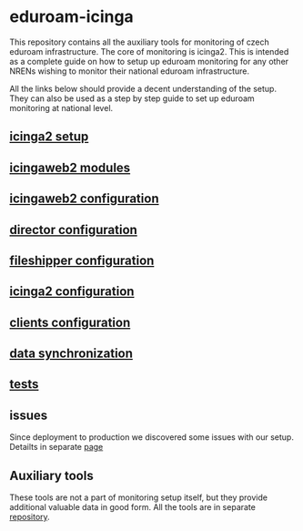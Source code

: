 # eduroam-icinga
This repository contains all the auxiliary tools for monitoring of czech eduroam infrastructure.
The core of monitoring is icinga2. This is intended as a complete guide on how to setup up eduroam monitoring for any other NRENs wishing to 
monitor their national eduroam infrastructure.

All the links below should provide a decent understanding of the setup.
They can also be used as a step by step guide to set up eduroam monitoring at national level.

## [icinga2 setup](https://github.com/CESNET/eduroam-icinga/blob/master/doc/icinga2_setup.md)

## [icingaweb2 modules](https://github.com/CESNET/eduroam-icinga/blob/master/doc/icingaweb2_modules.md)

## [icingaweb2 configuration](https://github.com/CESNET/eduroam-icinga/blob/master/doc/icingaweb2_config.md)

## [director configuration](https://github.com/CESNET/eduroam-icinga/blob/master/doc/director_config.md)

## [fileshipper configuration](https://github.com/CESNET/eduroam-icinga/blob/master/doc/fileshipper_config.md)

## [icinga2 configuration](https://github.com/CESNET/eduroam-icinga/blob/master/doc/icinga2_config.md)

## [clients configuration](https://github.com/CESNET/eduroam-icinga/blob/master/doc/clients.md)

## [data synchronization](https://github.com/CESNET/eduroam-icinga/blob/master/doc/data_sync.md)

## [tests](https://github.com/CESNET/eduroam-icinga/blob/master/doc/tests.md)

## issues

Since deployment to production we discovered some issues with our setup. Detailts in separate [page](https://github.com/CESNET/eduroam-icinga/blob/master/doc/known_issues.md)

## Auxiliary tools

These tools are not a part of monitoring setup itself,
but they provide additional valuable data in good form.
All the tools are in separate [repository](https://github.com/CESNET/eduroam-monitor).


